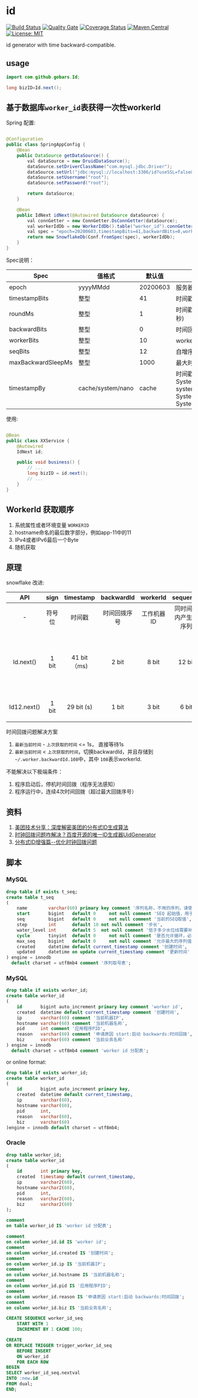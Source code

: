 # id

[![Build Status](https://travis-ci.org/gobars/id.svg?branch=master)](https://travis-ci.org/gobars/id)
[![Quality Gate](https://sonarcloud.io/api/project_badges/measure?project=com.github.gobars%3Aid&metric=alert_status)](https://sonarcloud.io/dashboard/index/com.github.gobars%3Aid)
[![Coverage Status](https://coveralls.io/repos/github/gobars/id/badge.svg?branch=master)](https://coveralls.io/github/gobars/id?branch=master)
[![Maven Central](https://maven-badges.herokuapp.com/maven-central/com.github.gobars/id/badge.svg?style=flat-square)](https://maven-badges.herokuapp.com/maven-central/com.github.gobars/id/)
[![License: MIT](https://img.shields.io/badge/License-MIT-yellow.svg)](https://opensource.org/licenses/MIT)

id generator with time backward-compatible.

## usage

```java
import com.github.gobars.Id;

long bizID=Id.next();
```

## 基于数据库`worker_id`表获得一次性workerId

Spring 配置:

```java

@Configuration
public class SpringAppConfig {
    @Bean
    public DataSource getDataSource() {
        val dataSource = new DruidDataSource();
        dataSource.setDriverClassName("com.mysql.jdbc.Driver");
        dataSource.setUrl("jdbc:mysql://localhost:3306/id?useSSL=false&zeroDateTimeBehavior=convertToNull&useUnicode=yes&autoReconnect=true&characterEncoding=UTF-8&characterSetResults=UTF-8");
        dataSource.setUsername("root");
        dataSource.setPassword("root");

        return dataSource;
    }

    @Bean
    public IdNext idNext(@Autowired DataSource dataSource) {
        val connGetter = new ConnGetter.DsConnGetter(dataSource);
        val workerIdDb = new WorkerIdDb().table("worker_id").connGetter(connGetter).biz("default");
        val spec = "epoch=20200603,timestampBits=41,backwardBits=0,workerBits=10,seqBits=12,roundMs=1";
        return new SnowflakeDb(Conf.fromSpec(spec), workerIdDb);
    }
}
```

Spec说明：

Spec | 值格式 | 默认值 | 说明
---  | --- | --- | --- 
epoch| yyyyMMdd|20200603|服务器第一次上线时间点
timestampBits|整型|41| 时间戳占用比特位数
roundMs|整型|1|时间戳规整到的时间单位(毫秒)
backwardBits|整型|0|时间回拨序号占用比特位数
workerBits|整型|10|worker占用比特位数
seqBits|整型|12|自增序号占用比特位数
maxBackwardSleepMs|整型|1000| 最大时间回拨
timestampBy|cache/system/nano|cache|时间戳计算算法 cache: SystemClock.now(), system: System.currentMillis(),nano: System.nanoTime()

使用:

```java

@Bean
public class XXService {
    @Autowired
    IdNext id;

    public void business() {
        // ...
        long bizID = id.next();
        // ...
    }
}
```

## WorkerId 获取顺序

1. 系统属性或者环境变量 `WORKERID`
1. hostname命名的最后数字部分，例如app-11中的11
1. IPv4或者IPv6最后一个Byte
1. 随机获取

## 原理

snowflake 改进:

API      |sign   | timestamp  |backwardId | workerId  | sequence       |max                 | limit    |years                        |remark
:---:    |:---:  | :---:      | :---:     | :---:     |  :---:         |:---:               |:---:     |:---:                        |:---
\-       |符号位  | 时间戳      |时间回拨序号 | 工作机器ID  |同时间戳内产生的序列|最大值               |限制       |使用年限                      | 备注
Id.next()|1 bit  | 41 bit（ms)| 2 bit     | 8 bit     | 12 bit          |2^63                |4096/ms   |2^41/1000/60/60/24/365.5≈69年| 标准snowflake中10位workerId抽出2位作为时间回拨序号
Id12.next()|1 bit  | 29 bit (s) | 1 bit    | 3 bit      | 6 bit          | 2^39=549,755,813,888|64/s      |2^29/60/60/24/365.5 ≈17年    | 产生最大12位长度数字的ID

时间回拨问题解决方案

1. `最新当前时间` - `上次获取的时间` <= 1s， 直接等待1s
1. `最新当前时间` < `上次获取的时间`，切换backwardId，并且存储到 `~/.worker.backwardId.108`中，其中 `108`表示workerId.

不能解决以下极端条件：

1. 程序启动后，停机时间回拨（程序无法感知）
1. 程序运行中，连续4次时间回拨（超过最大回拨序号）

## 资料

1. [美团技术分享：深度解密美团的分布式ID生成算法](https://zhuanlan.zhihu.com/p/83753710)
1. [时钟回拨问题咋解决？百度开源的唯一ID生成器UidGenerator](https://zhuanlan.zhihu.com/p/77737855)
1. [分布式ID增强篇--优化时钟回拨问题](https://www.jianshu.com/p/98c202f64652)

## 脚本

### MySQL

```sql
drop table if exists t_seq;
create table t_seq
(
    name        varchar(60) primary key comment '序列名称，不用的序列，请使用不用的名字',
    start       bigint   default 0     not null comment 'SEQ 起始值，用于重新循环',
    seq         bigint   default 0     not null comment '当前的SEQ取值',
    step        int      default 10 not null comment '步长',
    water_level int      default 5  not null comment '低于多少水位线需要补充',
    cycle       tinyint  default 0     not null comment '是否允许循环，必须max_seq同时设置时才生效',
    max_seq     bigint   default 0     not null comment '允许最大的序列值，0 时不校验',
    created     datetime default current_timestamp comment '创建时间',
    updated     datetime on update current_timestamp comment '更新时间'
) engine = innodb
  default charset = utf8mb4 comment '序列取号表';
```

### MySQL

```sql
drop table if exists worker_id;
create table worker_id
(
    id       bigint auto_increment primary key comment 'worker id',
    created  datetime default current_timestamp comment '创建时间',
    ip       varchar(60) comment '当前机器IP',
    hostname varchar(60) comment '当前机器名称',
    pid      int comment '应用程序PID',
    reason   varchar(60) comment '申请原因 start:启动 backwards:时间回拨',
    biz      varchar(60) comment '当前业务名称'
) engine = innodb
  default charset = utf8mb4 comment 'worker id 分配表';
```

or online format:

```sql
drop table if exists worker_id;
create table worker_id
(
    id       bigint auto_increment primary key,
    created  datetime default current_timestamp,
    ip       varchar(60),
    hostname varchar(60),
    pid      int,
    reason   varchar(60),
    biz      varchar(60)
)engine = innodb default charset = utf8mb4;
```

### Oracle

```sql
drop table worker_id;
create table worker_id
(
    id       int primary key,
    created  timestamp default current_timestamp,
    ip       varchar2(60),
    hostname varchar2(60),
    pid      int,
    reason   varchar2(60),
    biz      varchar2(60)
);

comment
on table worker_id IS 'worker id 分配表';

comment
on column worker_id.id IS 'worker id';
comment
on column worker_id.created IS '创建时间';
comment
on column worker_id.ip IS '当前机器IP';
comment
on column worker_id.hostname IS '当前机器名称';
comment
on column worker_id.pid IS '应用程序PID';
comment
on column worker_id.reason IS '申请原因 start:启动 backwards:时间回拨';
comment
on column worker_id.biz IS '当前业务名称';

CREATE SEQUENCE worker_id_seq
    START WITH 1
    INCREMENT BY 1 CACHE 100;

CREATE
OR REPLACE TRIGGER trigger_worker_id_seq
    BEFORE INSERT
    ON worker_id
    FOR EACH ROW
BEGIN
SELECT worker_id_seq.nextval
INTO :new.id
FROM dual;
END;

```